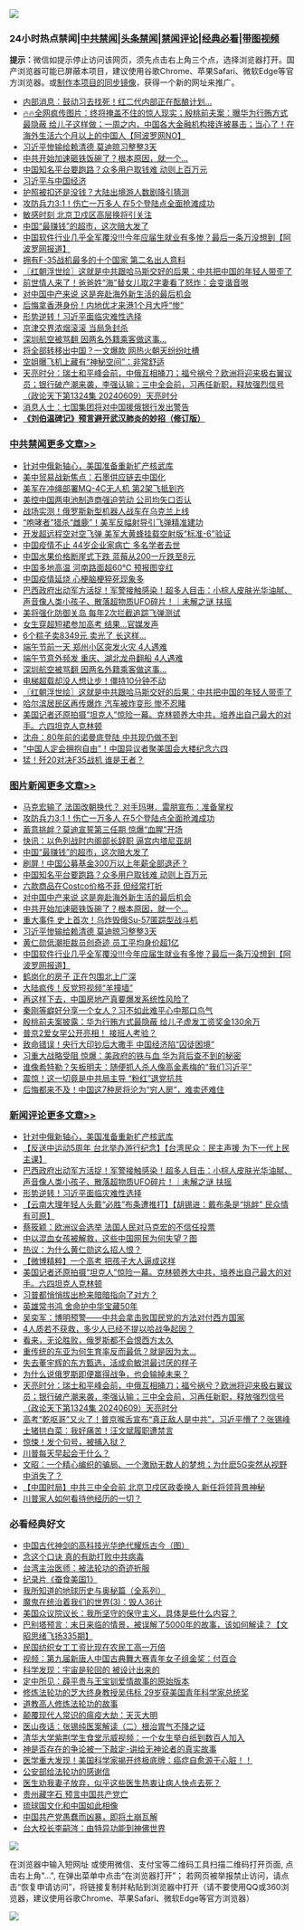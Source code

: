 ![](https://raw.githubusercontent.com/jsvpn/jsproxy/dev/64photo/fqnews-qr.jpg)

<div id="tt">
<h3>24小时热点禁闻|<a href="#%E4%B8%AD%E5%85%B1%E7%A6%81%E9%97%BB%E6%9B%B4%E5%A4%9A%E6%96%87%E7%AB%A0">中共禁闻</a>|<a href="#%E5%9B%BE%E7%89%87%E6%96%B0%E9%97%BB%E6%9B%B4%E5%A4%9A%E6%96%87%E7%AB%A0">头条禁闻</a>|<a href="#%E6%96%B0%E9%97%BB%E8%AF%84%E8%AE%BA%E6%9B%B4%E5%A4%9A%E6%96%87%E7%AB%A0">禁闻评论|<a href="#%E5%BF%85%E7%9C%8B%E7%BB%8F%E5%85%B8%E5%A5%BD%E6%96%87">经典必看</a>|<a href="https://2654106.xyz/3" target="_blank">带图视频</a></h3>
<div><b>提示：</b>微信如提示停止访问该网页，须先点击右上角三个点，选择浏览器打开。国产浏览器可能已屏蔽本项目，建议使用谷歌Chrome、苹果Safari、微软Edge等官方浏览器。或<a href="%E5%88%B6%E4%BD%9Cgit%E7%A6%81%E9%97%BB%E9%95%9C%E5%83%8F.md">制作本项目的同步镜像</a>，获得一个新的网址来推广。</div>
<ul>

<li><a href="/cbnews/20240610/2047918.md">内部消息：鼓动习去找死！红二代内部正在酝酿计划…</a></li>
<li><a href="/sohnews/20240609/2047857.md">🔥🔥全网疯传图片：终将掩盖不住的惊人现实；殷桃前夫案：曝华为行贿方式最隐蔽 给儿子这样做；一周之内，中国各大金融机构接连被暴击；当心了！在海外生活六个月以上的中国人【阿波罗网NO】</a></li>
<li><a href="/topimagenews/20240610/2047945.md">习近平惨输给赖清德 莫迪晾习整整3天</a></li>
<li><a href="/topimagenews/20240610/2047985.md">中共开始加速砸铁饭碗了？根本原因，就一个…</a></li>
<li><a href="/topimagenews/20240610/2047989.md">中国知名平台要跑路？众多用户取钱难 动则上百万元</a></li>
<li><a href="/baitai/20240610/2047911.md">习近平与中国经济</a></li>
<li><a href="/cbnews/20240610/2047933.md">护照被扣还是没钱？大陆出境游人数剧降引猜测</a></li>
<li><a href="/topimagenews/20240610/2048038.md">攻防兵力3:1！伤亡一万多人 在5个登陆点全面抢滩成功</a></li>
<li><a href="/baitai/20240610/2047889.md">敏感时刻 北京卫戍区高层换将引关注</a></li>
<li><a href="/topimagenews/20240610/2048006.md">中国“最赚钱”的超市，这次赔大发了</a></li>
<li><a href="/topimagenews/20240610/2047903.md">中国软件行业几乎全军覆没!!!今年应届生就业有多惨？最后一条万没想到【阿波罗网报道】</a></li>
<li><a href="/cbnews/20240610/2047904.md">拥有F-35战机最多的十个国家 第二名出人意料</a></li>
<li><a href="/cbnews/20240610/2048030.md">〖红朝浮世绘〗这就是中共跟哈马斯交好的后果：中共把中国的年轻人带歪了</a></li>
<li><a href="/cnnews/20240610/2047923.md">前世情人来了！爸爸姓“海”替女儿取2字妻看了怒炸：会变谐音哏</a></li>
<li><a href="/topimagenews/20240610/2047987.md">对中国中产来说 这是奔赴海外新生活的最后机会</a></li>
<li><a href="/cnnews/hknews/20240610/2048073.md">后悔拿香港身份！内地优才来港1个月大呼“惨”</a></li>
<li><a href="/comments/20240610/2048087.md">形势逆转！习近平面临灾难性选择</a></li>
<li><a href="/cbnews/20240610/2047975.md">京津交界浓烟滚滚 当局急封杀</a></li>
<li><a href="/cbnews/20240610/2048040.md">深圳航空被骂翻 因两名外籍乘客做这事…</a></li>
<li><a href="/cnnews/20240610/2047998.md">将全部转移出中国？一文爆款 网热火朝天纷纷吐槽</a></li>
<li><a href="/worldnews/20240610/2047919.md">空姐曝飞机上藏有“神秘空间”：非常舒适</a></li>
<li><a href="/comments/20240610/2047984.md">天亮时分：瑞士和平峰会前，中俄互相捅刀；福兮祸兮？欧洲将迎来极右翼议员；银行破产潮来袭，李强认输；三中全会前，习再任新职，释放强烈信号（政论天下第1324集 20240609）天亮时分</a></li>
<li><a href="/ssgc/20240610/2047910.md">消息人士：七国集团将对中国援俄银行发出警告</a></li>
<li><b><a href="/comments/20200207/1272816.md" target="_blank">《刘伯温碑记》预言避开武汉肺炎的妙招（修订版）</a></b></li>
</ul>
</div>

<div class="catlist">
<h3><a href="/cbnews/" target="_blank">中共禁闻</a><span><a href="/cbnews/" target="_blank" rel="nofollow">更多文章>></a></span></h3>
<ul>
<li><a href="/comments/20240610/2048184.md" target="_blank">针对中俄新轴心，美国准备重新扩产核武库</a></li>
<li><a href="/cbnews/20240610/2048172.md" target="_blank">美中贸易战新焦点：石墨供应链去中国化</a></li>
<li><a href="/cbnews/20240610/2048171.md" target="_blank">美军在冲绳部署MQ-4C无人机 第2架飞抵到齐</a></li>
<li><a href="/cbnews/20240610/2048170.md" target="_blank">美控中国两电池制造商强迫劳动 公司均矢口否认</a></li>
<li><a href="/cbnews/20240610/2048169.md" target="_blank">战场实测！俄罗斯新型机器人战车在乌克兰上线</a></li>
<li><a href="/cbnews/20240610/2048168.md" target="_blank">“咆哮者”猎杀“雌鹿”！美军反幅射导引飞弹精准建功</a></li>
<li><a href="/cbnews/20240610/2048167.md" target="_blank">开发超远程空对空飞弹 美军大黄蜂挂载空射版“标准-6”验证</a></li>
<li><a href="/cbnews/20240610/2048166.md" target="_blank">中国疫情不止 44岁企业家病亡 多名学者去世</a></li>
<li><a href="/cbnews/20240610/2048165.md" target="_blank">中国水果价格断崖式下跌 蓝莓从200一斤跌至8元</a></li>
<li><a href="/cbnews/20240610/2048164.md" target="_blank">中国多地高温 河南路面超60℃ 预报图变红</a></li>
<li><a href="/cbnews/20240610/2048163.md" target="_blank">中国疫情延烧 心梗脑梗猝死现象多</a></li>
<li><a href="/comments/20240610/2048122.md" target="_blank">巴西政府出动军方活捉！军警接触感染！超多人目击：小棕人皮肤光华油腻、声音像人类小孩子、散落超物质UFO碎片！｜未解之谜 扶摇</a></li>
<li><a href="/cbnews/20240610/2048070.md" target="_blank">美将强化防御关岛 每年2次拦截追踪飞弹测试</a></li>
<li><a href="/cbnews/20240610/2048069.md" target="_blank">女生穿超短裙参加高考 结果…官媒发声</a></li>
<li><a href="/cbnews/20240610/2048068.md" target="_blank">6个粽子卖8349元 卖光了 长这样…</a></li>
<li><a href="/cbnews/20240610/2048067.md" target="_blank">端午节前一天 郑州小区突发火灾 4人遇难</a></li>
<li><a href="/cbnews/20240610/2048066.md" target="_blank">端午节意外频发 重庆、湖北龙舟翻船 4人遇难</a></li>
<li><a href="/cbnews/20240610/2048040.md" target="_blank">深圳航空被骂翻 因两名外籍乘客做这事…</a></li>
<li><a href="/cbnews/20240610/2048039.md" target="_blank">电梯超载却没人想让步！僵持10分钟不动</a></li>
<li><a href="/cbnews/20240610/2048030.md" target="_blank">〖红朝浮世绘〗这就是中共跟哈马斯交好的后果：中共把中国的年轻人带歪了</a></li>
<li><a href="/cbnews/20240610/2048024.md" target="_blank">哈尔滨居民区再传爆炸 汽车被炸变形 惨不忍睹</a></li>
<li><a href="/comments/20240610/2048015.md" target="_blank">美国记者还原拍摄“坦克人”惊险一幕。克林顿养大中共，培养出自己最大的对手。六四坦克人克林顿</a></li>
<li><a href="/cbnews/20240610/2048007.md" target="_blank">沈舟：80年前的诺曼底登陆 中共现仍做不到</a></li>
<li><a href="/cbnews/20240610/2047990.md" target="_blank">“中国人定会拥抱自由”！中国异议者聚美国会大楼纪念六四</a></li>
<li><a href="/cbnews/20240610/2047977.md" target="_blank">猛！歼20对决F35战机 谁是王者？</a></li>

</ul>
</div>
<div class="catlist">
<h3><a href="/topimagenews/" target="_blank">图片新闻</a><span><a href="/topimagenews/" target="_blank" rel="nofollow">更多文章>></a></span></h3>
<ul>
<li><a href="/topimagenews/20240610/2048185.md" target="_blank">马克宏输了 法国改朝换代？ 对手玛琳．雷朋宣布：准备掌权</a></li>
<li><a href="/topimagenews/20240610/2048038.md" target="_blank">攻防兵力3:1！伤亡一万多人 在5个登陆点全面抢滩成功</a></li>
<li><a href="/topimagenews/20240610/2048023.md" target="_blank">蓄意挑衅？莫迪宣誓第三任期 惊爆“血腥”开场</a></li>
<li><a href="/topimagenews/20240610/2048022.md" target="_blank">快讯：以色列战时内阁部长辞职 逼宫内塔尼亚胡</a></li>
<li><a href="/topimagenews/20240610/2048006.md" target="_blank">中国“最赚钱”的超市，这次赔大发了</a></li>
<li><a href="/topimagenews/20240610/2048005.md" target="_blank">刷屏！中国公募基金300万以上年薪全部退还？</a></li>
<li><a href="/topimagenews/20240610/2047989.md" target="_blank">中国知名平台要跑路？众多用户取钱难 动则上百万元</a></li>
<li><a href="/topimagenews/20240610/2047988.md" target="_blank">六款商品在Costco价格不菲 但经常打折</a></li>
<li><a href="/topimagenews/20240610/2047987.md" target="_blank">对中国中产来说 这是奔赴海外新生活的最后机会</a></li>
<li><a href="/topimagenews/20240610/2047985.md" target="_blank">中共开始加速砸铁饭碗了？根本原因，就一个…</a></li>
<li><a href="/topimagenews/20240610/2047974.md" target="_blank">重大事件 史上首次！乌炸毁俄Su-57匿踪型战斗机</a></li>
<li><a href="/topimagenews/20240610/2047945.md" target="_blank">习近平惨输给赖清德 莫迪晾习整整3天</a></li>
<li><a href="/topimagenews/20240610/2047917.md" target="_blank">黄仁勋低潮拒裁员创奇迹 员工平均身价超1亿</a></li>
<li><a href="/topimagenews/20240610/2047903.md" target="_blank">中国软件行业几乎全军覆没!!!今年应届生就业有多惨？最后一条万没想到【阿波罗网报道】</a></li>
<li><a href="/topimagenews/20240609/2047724.md" target="_blank">鹤岗化的房子 正在包围北上广深</a></li>
<li><a href="/topimagenews/20240609/2047723.md" target="_blank">大陆疯传！反党短视频“羊撞墙”</a></li>
<li><a href="/topimagenews/20240609/2047722.md" target="_blank">再这样下去，中国房地产真要爆发系统性风险了</a></li>
<li><a href="/topimagenews/20240609/2047721.md" target="_blank">秦刚等癖好分享一个女人？习不如此难平心中那口鸟气</a></li>
<li><a href="/topimagenews/20240609/2047710.md" target="_blank">殷桃前夫案披露：华为行贿方式最隐蔽 给儿子虚发工资奖金130余万</a></li>
<li><a href="/topimagenews/20240609/2047709.md" target="_blank">普京2爱女罕公开亮相！ 接班人考验？</a></li>
<li><a href="/topimagenews/20240609/2047695.md" target="_blank">致命错误！央行大印钞后大撒手 中国经济陷“囚徒困境”</a></li>
<li><a href="/topimagenews/20240609/2047682.md" target="_blank">习重大战略受阻 惊爆：美政府的铁与血 华为背后查不到的秘密</a></li>
<li><a href="/topimagenews/20240609/2047681.md" target="_blank">谁像希特勒？矢板明夫：随便抓人杀人像高金素梅的“我们习近平”</a></li>
<li><a href="/topimagenews/20240609/2047661.md" target="_blank">震惊！这一切竟是中共局主导 “粉红”退党抗共</a></li>
<li><a href="/topimagenews/20240609/2047660.md" target="_blank">后悔都来不及！中国这7种房将沦为“穷人房”，难卖还难住</a></li>

</ul>
</div>
<div class="catlist">
<h3><a href="/comments/" target="_blank">新闻评论</a><span><a href="/comments/" target="_blank" rel="nofollow">更多文章>></a></span></h3>
<ul>
<li><a href="/comments/20240610/2048184.md" target="_blank">针对中俄新轴心，美国准备重新扩产核武库</a></li>
<li><a href="/comments/20240610/2048162.md" target="_blank">【反送中运动5周年 台北举办游行纪念】【台湾民众：民主声援 为下一代上民主课】</a></li>
<li><a href="/comments/20240610/2048122.md" target="_blank">巴西政府出动军方活捉！军警接触感染！超多人目击：小棕人皮肤光华油腻、声音像人类小孩子、散落超物质UFO碎片！｜未解之谜 扶摇</a></li>
<li><a href="/comments/20240610/2048087.md" target="_blank">形势逆转！习近平面临灾难性选择</a></li>
<li><a href="/comments/20240610/2048086.md" target="_blank">【云南大理年轻人头戴“必胜”布条遭推打】【胡锡进：戴布条是“挑衅” 民众情有可原】</a></li>
<li><a href="/comments/20240610/2048079.md" target="_blank">蔡筱颖：欧洲议会选举 法国人民对马克宏的不信任投票</a></li>
<li><a href="/comments/20240610/2048046.md" target="_blank">中以混血女孩被解救，这些中国网民为何失望？图</a></li>
<li><a href="/comments/20240610/2048045.md" target="_blank">热议：为什么黄仁勋这么招人恨？</a></li>
<li><a href="/comments/20240610/2048027.md" target="_blank">【微博精粹】一个高考 把孩子大人逼成这样</a></li>
<li><a href="/comments/20240610/2048015.md" target="_blank">美国记者还原拍摄“坦克人”惊险一幕。克林顿养大中共，培养出自己最大的对手。六四坦克人克林顿</a></li>
<li><a href="/comments/20240610/2048011.md" target="_blank">习普都悄悄拔出枪来暗暗指向了对方？</a></li>
<li><a href="/comments/20240610/2048010.md" target="_blank">英雄常书鸿 舍命护中华宝藏50年</a></li>
<li><a href="/comments/20240610/2048009.md" target="_blank">吴奕军：博明预警——中共会拿击败国民党的方法对付西方国家</a></li>
<li><a href="/comments/20240610/2048008.md" target="_blank">4人质若不获救，多少人已经不提以哈战争起因？</a></li>
<li><a href="/comments/20240610/2047994.md" target="_blank">看来，无论胜败，俄罗斯都不会恨西方太久</a></li>
<li><a href="/comments/20240610/2047993.md" target="_blank">重传统的东亚为何生育率反而最低？就是因为太…</a></li>
<li><a href="/comments/20240610/2047992.md" target="_blank">失去董宇辉的东方甄选，活成俞敏洪最讨厌的样子</a></li>
<li><a href="/comments/20240610/2047991.md" target="_blank">为什么说俄罗斯即便赢得战争，也会输掉未来？</a></li>
<li><a href="/comments/20240610/2047984.md" target="_blank">天亮时分：瑞士和平峰会前，中俄互相捅刀；福兮祸兮？欧洲将迎来极右翼议员；银行破产潮来袭，李强认输；三中全会前，习再任新职，释放强烈信号（政论天下第1324集 20240609）天亮时分</a></li>
<li><a href="/comments/20240610/2047983.md" target="_blank">高考“乾呕哥”又火了！普京喉舌宣布“真正敌人是中共”，习近平懵了？张锡峰土猪拱白菜：我好痛苦！汪文斌履职遭禁言</a></li>
<li><a href="/comments/20240610/2047978.md" target="_blank">惊悚！发个句号，被捕入狱？</a></li>
<li><a href="/comments/20240610/2047971.md" target="_blank">川普每天早起会干什么？</a></li>
<li><a href="/comments/20240610/2047944.md" target="_blank">文昭：一个精心编织的骗局、一个激励无数人的梦想；为什麽5G突然从视野中消失了？</a></li>
<li><a href="/comments/20240610/2047942.md" target="_blank">【中国时局】中共三中全会前 北京卫戍区政委换人 新任将领背景神秘</a></li>
<li><a href="/comments/20240610/2047887.md" target="_blank">川普家人如何看待他经历的一切？</a></li>

</ul>
</div>

<div class="catlist">
<h3>必看经典好文</h3>
<ul>
<li><a href="/comments/20220403/1714124.md" target="_blank">中国古代神剑的高科技光华绝代耀烁古今（图）</a></li>
<li><a href="/comments/20200707/1357090.md" target="_blank">念这个口诀 真的有助打败中共病毒</a></li>
<li><a href="/comments/20200801/1373219.md" target="_blank">台湾主治医师：被法轮功的奇迹折服</a></li>
<li><a href="/taiwannews/20210119/1470524.md" target="_blank">纪录片《蚕食美国1》</a></li>
<li><a href="/comments/20220601/1740278.md" target="_blank">我所知道的地球历史与奥秘篇（全系列）</a></li>
<li><a href="/topimagenews/20180521/945342.md" target="_blank">魔鬼在统治着我们的世界(3)：毁人36计</a></li>
<li><a href="/comments/20231214/1974098.md" target="_blank">美国众议院议长：我所坚守的保守主义，具体是些什么内容？</a></li>
<li><a href="/sohnews/20240322/2015902.md" target="_blank">巴别塔预言：末日来临的情景，被误解了5000年的故事，该如何解读？【文昭思绪飞扬335期】</a></li>
<li><a href="/lifebaike/20200515/1328783.md" target="_blank">民国纺织女工工资比现在农民工高一万倍</a></li>
<li><a href="/comments/20220518/1734456.md" target="_blank">视频：第九届新唐人中国古典舞大赛青年女子组金奖：付百合</a></li>
<li><a href="/comments/20230228/1854345.md" target="_blank">科学发现：宇宙是轮回的 被设计出来的</a></li>
<li><a href="/comments/20200616/1345658.md" target="_blank">定中所见：薛平贵与王宝钏爱情故事的原始版本</a></li>
<li><a href="/comments/20190517/1129285.md" target="_blank">修炼法轮功的芝大终身教授吴伟标 29岁获美国青年科学家总统奖</a></li>
<li><a href="/comments/20200805/1375080.md" target="_blank">道教高人修炼法轮功的故事</a></li>
<li><a href="/comments/20200619/783185.md" target="_blank">颠覆现代人常识的瘟疫大劫：天灭大明</a></li>
<li><a href="/comments/20231220/1976683.md" target="_blank">医山夜话：张锡纯医案解读（二）根治胃气不降之证</a></li>
<li><a href="/comments/20221213/1822868.md" target="_blank">清华大学紫荆学生食堂示威视频：一个女生举白纸到数百人加入</a></li>
<li><a href="/tculture/20120629/35483.md" target="_blank">神是否存在的争论被一下敲定-讲给无神论者的真实故事</a></li>
<li><a href="/comments/20201115/1431139.md" target="_blank">医学重大发现！美国科学家揭开终极底牌：癌症自愈源于心脏！！</a></li>
<li><a href="/aomi/history/20210111/1465363.md" target="_blank">公安部给法轮功的感谢信</a></li>
<li><a href="/comments/20240418/2026391.md" target="_blank">医生劝我妻子放弃，似乎这些医生热衷让病人快点去死？</a></li>
<li><a href="/comments/20210226/1494382.md" target="_blank">贵州藏字石 预言中国共产党亡</a></li>
<li><a href="/bannedvideo/20220411/1717515.md" target="_blank">琉球国文化和中国如此相像</a></li>
<li><a href="/comments/20220831/1778527.md" target="_blank">中国共产党愚蠢而凶暴，即将土崩瓦解</a></li>
<li><a href="/aomi/life/20141109/310549.md" target="_blank">台大校长李嗣涔：由特异功能到神佛世界</a></li>

</ul>
</div>

![](https://raw.githubusercontent.com/jsvpn/jsproxy/dev/64photo/fqnews-qr.jpg)

在浏览器中输入短网址 或使用微信、支付宝等二维码工具扫描二维码打开页面, 点击右上角"...", 在弹出菜单中点击“在浏览器打开”； 若网页被举报禁止访问，请点击“恢复申请访问”，将链接复制并粘贴到浏览器中打开（请不要使用QQ或360浏览器，建议使用谷歌Chrome、苹果Safari、微软Edge等官方浏览器）

![](https://raw.githubusercontent.com/jsvpn/jsproxy/dev/64photo/wx.jpg)